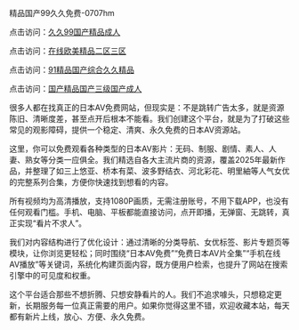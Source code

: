 精品国产99久久免费-0707hm


点击访问：<a href="https://bsdf-5f5.pages.dev/">久久99国产精品成人</a>

点击访问：<a href="https://cfad.pages.dev/">在线欧美精品二区三区</a>

点击访问：<a href="https://gfd-5xg.pages.dev/">91精品国产综合久久精品</a>

点击访问：<a href="https://fdhf-454.pages.dev/">国产精品国产三级国产成人</a>


很多人都在找真正的日本AV免费网站，但现实是：不是跳转广告太多，就是资源陈旧、清晰度差，甚至点开后根本不能看。我们创建这个平台，就是为了打破这些常见的观影障碍，提供一个稳定、清爽、永久免费的日本AV资源站。

这里，你可以免费观看各种类型的日本AV影片：无码、制服、剧情、素人、人妻、熟女等分类一应俱全。我们精选自各大主流片商的资源，覆盖2025年最新作品，并整理了如三上悠亚、桥本有菜、波多野结衣、河北彩花、明里紬等人气女优的完整系列合集，方便你快速找到想看的内容。

所有视频均为高清播放，支持1080P画质，无需注册账号，不用下载APP，也没有任何观看门槛。手机、电脑、平板都能直接访问，点开即播，无弹窗、无跳转，真正实现“看片不求人”。

我们对内容结构进行了优化设计：通过清晰的分类导航、女优标签、影片专题页等模块，让你浏览更轻松；同时围绕“日本AV免费”“免费日本AV片全集”“手机在线AV播放”等关键词，系统化构建页面内容，既方便用户检索，也提升了网站在搜索引擎中的可见度和权重。

这个平台适合那些不想折腾、只想安静看片的人。我们不追求噱头，只想稳定更新，长期服务每一位真正需要的用户。如果你觉得这里不错，欢迎收藏本站，每天都有新片上线，放心、方便、永久免费。




<span style="display:none;">[Canonical link](https://github.com/uu54351/36635 ）</span>
